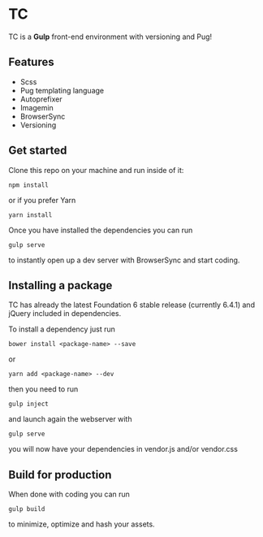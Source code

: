 # TC
TC is a **Gulp** front-end environment with versioning and Pug!

## Features
- Scss
- Pug templating language
- Autoprefixer
- Imagemin
- BrowserSync
- Versioning

## Get started
Clone this repo on your machine and run inside of it:

    npm install

or if you prefer Yarn

    yarn install

Once you have installed the dependencies you can run

    gulp serve

to instantly open up a dev server with BrowserSync and start coding.

## Installing a package
TC has already the latest Foundation 6 stable release (currently 6.4.1) and jQuery included in dependencies.

To install a dependency just run

    bower install <package-name> --save

or

    yarn add <package-name> --dev

then you need to run

    gulp inject

and launch again the webserver with

    gulp serve

you will now have your dependencies in vendor.js and/or vendor.css

## Build for production
When done with coding you can run

    gulp build

to minimize, optimize and hash your assets.